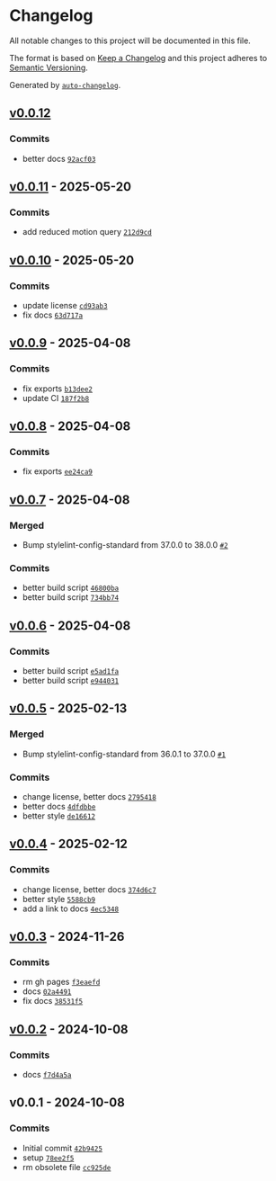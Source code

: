 # Changelog

All notable changes to this project will be documented in this file.

The format is based on [Keep a Changelog](https://keepachangelog.com/en/1.0.0/)
and this project adheres to [Semantic Versioning](https://semver.org/spec/v2.0.0.html).

Generated by [`auto-changelog`](https://github.com/CookPete/auto-changelog).

## [v0.0.12](https://github.com/substrate-system/a11y/compare/v0.0.11...v0.0.12)

### Commits

- better docs [`92acf03`](https://github.com/substrate-system/a11y/commit/92acf03e2f3157935e681105d4603f9e9d7fb38c)

## [v0.0.11](https://github.com/substrate-system/a11y/compare/v0.0.10...v0.0.11) - 2025-05-20

### Commits

- add reduced motion query [`212d9cd`](https://github.com/substrate-system/a11y/commit/212d9cd4e415565d823bd05f8f43820e63a66f1c)

## [v0.0.10](https://github.com/substrate-system/a11y/compare/v0.0.9...v0.0.10) - 2025-05-20

### Commits

- update license [`cd93ab3`](https://github.com/substrate-system/a11y/commit/cd93ab31b57a8bcc34c68e908c96058585971c44)
- fix docs [`63d717a`](https://github.com/substrate-system/a11y/commit/63d717aae018410680a80b03d6734410f0bd6b45)

## [v0.0.9](https://github.com/substrate-system/a11y/compare/v0.0.8...v0.0.9) - 2025-04-08

### Commits

- fix exports [`b13dee2`](https://github.com/substrate-system/a11y/commit/b13dee28c791a7d44df68f308f1a095fbeb36323)
- update CI [`187f2b8`](https://github.com/substrate-system/a11y/commit/187f2b8a5ac7bb37707b3a82dacd82a181f21fea)

## [v0.0.8](https://github.com/substrate-system/a11y/compare/v0.0.7...v0.0.8) - 2025-04-08

### Commits

- fix exports [`ee24ca9`](https://github.com/substrate-system/a11y/commit/ee24ca941f148db24a48065107733dbc1abbd56d)

## [v0.0.7](https://github.com/substrate-system/a11y/compare/v0.0.6...v0.0.7) - 2025-04-08

### Merged

- Bump stylelint-config-standard from 37.0.0 to 38.0.0 [`#2`](https://github.com/substrate-system/a11y/pull/2)

### Commits

- better build script [`46800ba`](https://github.com/substrate-system/a11y/commit/46800bab7ea0a80804e7864e13d91f0edf86f188)
- better build script [`734bb74`](https://github.com/substrate-system/a11y/commit/734bb744651c1a65c315919155c9b33a7650ecc5)

## [v0.0.6](https://github.com/substrate-system/a11y/compare/v0.0.5...v0.0.6) - 2025-04-08

### Commits

- better build script [`e5ad1fa`](https://github.com/substrate-system/a11y/commit/e5ad1fa70b618eaea98ec56112632fa14b34836f)
- better build script [`e944031`](https://github.com/substrate-system/a11y/commit/e9440311cef3cfaf859665ccbab68dc4ea3b058f)

## [v0.0.5](https://github.com/substrate-system/a11y/compare/v0.0.4...v0.0.5) - 2025-02-13

### Merged

- Bump stylelint-config-standard from 36.0.1 to 37.0.0 [`#1`](https://github.com/substrate-system/a11y/pull/1)

### Commits

- change license, better docs [`2795418`](https://github.com/substrate-system/a11y/commit/2795418ee18b09a710290539396937bdf1159fea)
- better docs [`4dfdbbe`](https://github.com/substrate-system/a11y/commit/4dfdbbe7dbedf5878d2683f366871ed6dc4433e5)
- better style [`de16612`](https://github.com/substrate-system/a11y/commit/de166121820154a93732fc2d7b59a129d8340ae2)

## [v0.0.4](https://github.com/substrate-system/a11y/compare/v0.0.3...v0.0.4) - 2025-02-12

### Commits

- change license, better docs [`374d6c7`](https://github.com/substrate-system/a11y/commit/374d6c703bde1ee5a89d50c28d9805a55f354bf6)
- better style [`5588cb9`](https://github.com/substrate-system/a11y/commit/5588cb9a88fd8ae7b4c77f659434300fd8b1e788)
- add a link to docs [`4ec5348`](https://github.com/substrate-system/a11y/commit/4ec5348110efd3e87aac48b2be52529f3376ee35)

## [v0.0.3](https://github.com/substrate-system/a11y/compare/v0.0.2...v0.0.3) - 2024-11-26

### Commits

- rm gh pages [`f3eaefd`](https://github.com/substrate-system/a11y/commit/f3eaefd1689e45118bd3092fc145dbcb398b8c3b)
- docs [`02a4491`](https://github.com/substrate-system/a11y/commit/02a4491a0a8b83a6e5dd9980606244ce14741d3c)
- fix docs [`38531f5`](https://github.com/substrate-system/a11y/commit/38531f593d126935073407f6a3caecb945fb8011)

## [v0.0.2](https://github.com/substrate-system/a11y/compare/v0.0.1...v0.0.2) - 2024-10-08

### Commits

- docs [`f7d4a5a`](https://github.com/substrate-system/a11y/commit/f7d4a5a36cc2285e2322574ac0775113965cb510)

## v0.0.1 - 2024-10-08

### Commits

- Initial commit [`42b9425`](https://github.com/substrate-system/a11y/commit/42b942526b65bc9166894d360b2af54729e206b9)
- setup [`78ee2f5`](https://github.com/substrate-system/a11y/commit/78ee2f511f93bcd75c97b3365eea88098c25eec9)
- rm obsolete file [`cc925de`](https://github.com/substrate-system/a11y/commit/cc925de250df0e33cc2e91b57204bbcd7a01c6b8)
